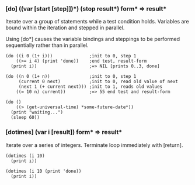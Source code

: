### [do] ((var \[start \[step\]\])\*) (stop result\*) form\* => result\*

Iterate over a group of statements while a test condition
holds. Variables are bound within the iteration and stepped
in parallel.

Using [do\*] causes the variable bindings and steppings to be
performed sequentially rather than in parallel.

~~~
(do ((i 0 (1+ i)))              ;init to 0, step 1
    ((>= i 4) (print 'done))    ;end test, result-form
  (print i))                    ;=> NIL [prints 0..3, done]

(do ((n 0 (1+ n))               ;init to 0, step 1
     (current 0 next)           ;init to 0, read old value of next
     (next 1 (+ current next))) ;init to 1, reads old values
    ((= 10 n) current))         ;=> 55 end test and result-form

(do ()
    ((> (get-universal-time) *some-future-date*))
  (print "waiting...")
  (sleep 60))
~~~

### [dotimes] (var i \[result\]) form\* => result\*

Iterate over a series of integers. Terminate loop immediately with [return].

~~~
(dotimes (i 10)
  (print i))

(dotimes (i 10 (print 'done))
  (print i))
~~~
